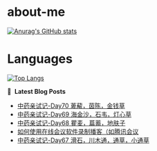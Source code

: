 # about-me
[![Anurag's GitHub stats](https://github-readme-stats.vercel.app/api?username=whitewatercn)](https://github.com/anuraghazra/github-readme-stats)

# Languages
[![Top Langs](https://github-readme-stats.vercel.app/api/top-langs/?username=whitewatercn)](https://github.com/anuraghazra/github-readme-stats)

📕 &nbsp;**Latest Blog Posts**
<!-- BLOG-POST-LIST:START -->
- [中药亲试记-Day70 萆薢，茵陈，金钱草](https://forum.beginner.center/t/topic/1308/1)
- [中药亲试记-Day69 海金沙，石韦，灯心草](https://forum.beginner.center/t/topic/1307/1)
- [中药亲试记-Day68 瞿麦，萹蓄，地肤子](https://forum.beginner.center/t/topic/1306/1)
- [如何使用在线会议软件录制播客（如腾讯会议](https://forum.beginner.center/t/topic/1305/1)
- [中药亲试记-Day67 滑石，川木通，通草，小通草](https://forum.beginner.center/t/topic/1301/1)
<!-- BLOG-POST-LIST:END -->
